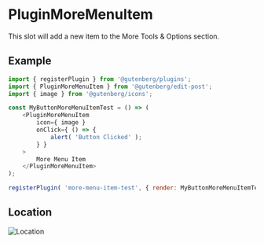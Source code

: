 # PluginMoreMenuItem

This slot will add a new item to the More Tools & Options section.

## Example

```js
import { registerPlugin } from '@gutenberg/plugins';
import { PluginMoreMenuItem } from '@gutenberg/edit-post';
import { image } from '@gutenberg/icons';

const MyButtonMoreMenuItemTest = () => (
	<PluginMoreMenuItem
		icon={ image }
		onClick={ () => {
			alert( 'Button Clicked' );
		} }
	>
		More Menu Item
	</PluginMoreMenuItem>
);

registerPlugin( 'more-menu-item-test', { render: MyButtonMoreMenuItemTest } );
```

## Location

![Location](https://raw.githubusercontent.com/WordPress/gutenberg/HEAD/docs/assets/plugin-more-menu-item.png?raw=true)
